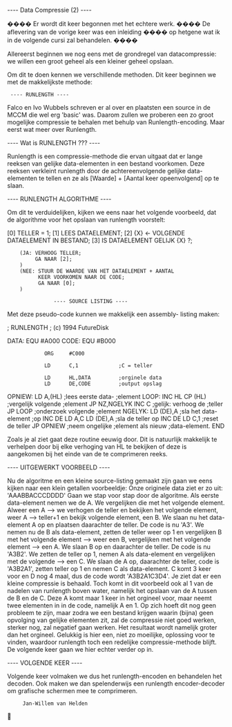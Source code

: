 ---- Data Compressie (2) ----

 ����   Er wordt dit keer begonnen met het echtere werk.
 ����   De aflevering van de vorige keer was een inleiding
 ����   op hetgene wat ik in de volgende cursi zal behandelen.
 ����


 Allereerst beginnen we nog eens met de grondregel van
 datacompressie: we willen een groot geheel als een kleiner
 geheel opslaan.

 Om dit te doen kennen we verschillende methoden. Dit keer
 beginnen we met de makkelijkste methode:

     ---- RUNLENGTH ----

 Falco en Ivo Wubbels schreven er al over en plaatsten een
 source in de MCCM die wel erg 'basic' was. Daarom zullen we
 proberen een zo groot mogelijke compressie te behalen
 met behulp van Runlength-encoding. Maar eerst wat meer over
 Runlength.

---- Wat is RUNLENGTH ??? ----

 Runlength is een compressie-methode die ervan uitgaat dat er
 lange reeksen van gelijke data-elementen in een bestand
 voorkomen. Deze reeksen verkleint runlength door de
 achtereenvolgende gelijke data-elementen te tellen en ze als
 [Waarde] + [Aantal keer opeenvolgend] op te slaan.

---- RUNLENGTH ALGORITHME ----

 Om dit te verduidelijken, kijken we eens naar het volgende
 voorbeeld, dat de algorithme voor het opslaan van runlength
 voorstelt:

 [0]    TELLER = 1;
 [1]    LEES DATAELEMENT;
 [2]    {X} <- VOLGENDE DATAELEMENT IN BESTAND;
 [3]    IS DATAELEMENT GELIJK {X} ?;

        (JA: VERHOOG TELLER;
             GA NAAR [2];
        )
        (NEE: STUUR DE WAARDE VAN HET DATAELEMENT + AANTAL
              KEER VOORKOMEN NAAR DE CODE;
              GA NAAR [0];
        )

                   ---- SOURCE LISTING ----

 Met deze pseudo-code kunnen we makkelijk een assembly-
 listing maken:

 ; RUNLENGTH
 ; (c) 1994 FutureDisk

 DATA:          EQU     #A000
 CODE:          EQU     #B000

                ORG     #C000

                LD      C,1             ;C = teller

                LD      HL,DATA         ;orginele data
                LD      DE,CODE         ;output opslag
 OPNIEW:
                LD      A,(HL)          ;lees eerste data-
                                        ;element
 LOOP:
                INC     HL
                CP      (HL)            ;vergelijk volgende
                                        ;element
                JP      NZ,NGELYK
                INC     C               ;gelijk: verhoog de
                                        ;teller
                JP      LOOP            ;onderzoek volgende
                                        ;element
 NGELYK:
                LD      (DE),A          ;sla het data-element
                                        ;op
                INC     DE
                LD      A,C
                LD      (DE),A          ;sla de teller op
                INC     DE
                LD      C,1             ;reset de teller
                JP      OPNIEW          ;neem ongelijke
                                        ;element als nieuw
                                        ;data-element.
                END


 Zoals je al ziet gaat deze routine eeuwig door. Dit is
 natuurlijk makkelijk te verhelpen door bij elke verhoging
 van HL te bekijken of deze is aangekomen bij het einde van
 de te comprimeren reeks.

---- UITGEWERKT VOORBEELD ----

 Nu de algoritme en een kleine source-listing gemaakt zijn
 gaan we eens kijken naar een klein getallen voorbeeldje:
 Onze originele data ziet er zo uit: 'AAABBACCCDDDD'
 Gaan we stap voor stap door de algoritme. Als eerste
 data-element nemen we de A. We vergelijken die met het
 volgende element. Alweer een A --> we verhogen de teller en
 bekijken het volgende element, weer A --> teller+1 en bekijk
 volgende element, een B. We slaan nu het data-element A op
 en plaatsen daarachter de teller. De code is nu 'A3'. We
 nemen nu de B als data-element, zetten de teller weer op 1 en
 vergelijken B met het volgende element --> weer een B,
 vergelijken met het volgende element --> een A. We slaan B op
 en daarachter de teller. De code is nu 'A3B2'. We zetten de
 teller op 1, nemen A als data-element en vergelijken met de
 volgende --> een C. We slaan de A op, daarachter de teller,
 code is 'A3B2A1', zetten teller op 1 en nemen C als
 data-element. C komt 3 keer voor en D nog 4 maal, dus de
 code wordt 'A3B2A1C3D4'. Je ziet dat er een kleine
 compressie is behaald. Toch komt in dit voorbeeld ook al 1
 van de nadelen van runlength boven water, namelijk het
 opslaan van de A tussen de B en de C. Deze A komt maar 1
 keer in het orgineel voor, maar neemt twee elementen in in
 de code, namelijk A en 1.  Op zich hoeft dit nog geen
 probleem te zijn, maar zodra we een bestand krijgen waarin
 (bijna) geen opvolging van gelijke elementen zit, zal de
 compressie niet goed werken, sterker nog, zal negatief gaan
 werken. Het resultaat wordt namelijk groter dan het
 orgineel. Gelukkig is hier een, niet zo moeilijke, oplossing
 voor te vinden, waardoor runlength toch een redelijke
 compressie-methode blijft. De volgende keer gaan we hier
 echter verder op in.

   ---- VOLGENDE KEER ----

 Volgende keer volmaken we dus het runlength-encoden en
 behandelen het decoden. Ook maken we dan spelenderwijs een
 runlength encoder-decoder om grafische schermen mee te
 comprimeren.

         Jan-Willem van Helden

